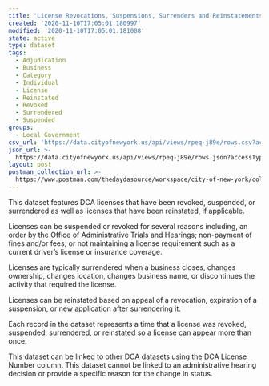```yaml
---
title: 'License Revocations, Suspensions, Surrenders and Reinstatements'
created: '2020-11-10T17:05:01.180997'
modified: '2020-11-10T17:05:01.181008'
state: active
type: dataset
tags:
  - Adjudication
  - Business
  - Category
  - Individual
  - License
  - Reinstated
  - Revoked
  - Surrendered
  - Suspended
groups:
  - Local Government
csv_url: 'https://data.cityofnewyork.us/api/views/rpeq-j89e/rows.csv?accessType=DOWNLOAD'
json_url: >-
  https://data.cityofnewyork.us/api/views/rpeq-j89e/rows.json?accessType=DOWNLOAD
layout: post
postman_collection_url: >-
  https://www.postman.com/thedaydasource/workspace/city-of-new-york/collection/15909983-a02f9a9f-fd60-409c-9f94-9e0af6a50a77
---
```

This dataset features DCA licenses that have been revoked, suspended, or surrendered  as well as licenses that have been reinstated, if applicable.</br></p>

Licenses can be suspended or revoked for several reasons including, an order by the Office of Administrative Trials and Hearings; non-payment of fines and/or fees; or not maintaining a license requirement such as a current driver’s license or insurance coverage.

Licenses are typically surrendered when a business closes, changes ownership, changes location, changes business name, or discontinues the activity that required the license.</br>

Licenses can be reinstated based on appeal of a revocation, expiration of a suspension, or new application after surrendering it.</br>

Each record in the dataset represents a time that a license was revoked, suspended, surrendered, or reinstated so a license can appear more than once.

This dataset can be linked to other DCA datasets using the DCA License Number column. This dataset cannot be linked to an administrative hearing decision or provide a specific reason for the change in status.
